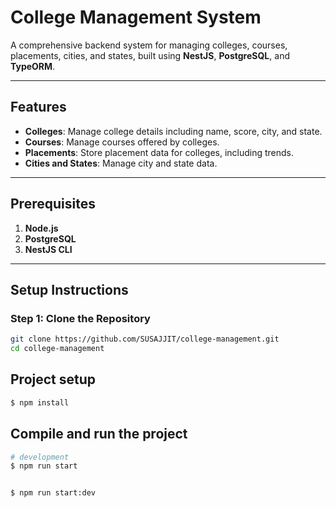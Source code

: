 
# College Management System

A comprehensive backend system for managing colleges, courses, placements, cities, and states, built using **NestJS**, **PostgreSQL**, and **TypeORM**.

---

## Features

- **Colleges**: Manage college details including name, score, city, and state.
- **Courses**: Manage courses offered by colleges.
- **Placements**: Store placement data for colleges, including trends.
- **Cities and States**: Manage city and state data.

---

## Prerequisites

1. **Node.js**
2. **PostgreSQL**
3. **NestJS CLI**

---

## Setup Instructions

### Step 1: Clone the Repository

```bash
git clone https://github.com/SUSAJJIT/college-management.git
cd college-management
```

## Project setup

```bash
$ npm install
```

## Compile and run the project

```bash
# development
$ npm run start


$ npm run start:dev

```

